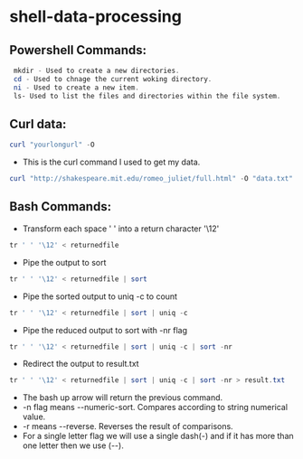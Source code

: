 # shell-data-processing
 
 ## Powershell Commands:
```Powershell
 mkdir - Used to create a new directories.
 cd - Used to chnage the current woking directory.
 ni - Used to create a new item.
 ls- Used to list the files and directories within the file system.

```
## Curl data:

```Powershell
curl "yourlongurl" -O 
```
- This is the curl command I used to get my data.
```Powershell 
curl "http://shakespeare.mit.edu/romeo_juliet/full.html" -O "data.txt"
```

## Bash Commands:

- Transform each space ' ' into a return character '\12'
```Powershell
tr ' ' '\12' < returnedfile
```
- Pipe the output to sort
```Powershell
tr ' ' '\12' < returnedfile | sort
```
- Pipe the sorted output to uniq -c to count
```Powershell
tr ' ' '\12' < returnedfile | sort | uniq -c
```
- Pipe the reduced output to sort with -nr flag
```Powershell
tr ' ' '\12' < returnedfile | sort | uniq -c | sort -nr
```
- Redirect the output to result.txt
```Powershell
tr ' ' '\12' < returnedfile | sort | uniq -c | sort -nr > result.txt
```

- The bash up arrow will return the previous command.
- -n flag means --numeric-sort. Compares according to string numerical value.
- -r means --reverse. Reverses the result of comparisons.
- For a single letter flag we will use a single dash(-) and if it has more than one letter then we use (--).



